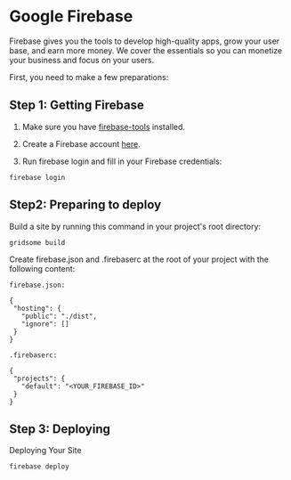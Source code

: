 # Google Firebase

Firebase gives you the tools to develop high-quality apps, grow your user base, and earn more money. We cover the essentials so you can monetize your business and focus on your users.

First, you need to make a few preparations:

## Step 1: Getting Firebase

1. Make sure you have [firebase-tools](https://www.npmjs.com/package/firebase-tools) installed.

1. Create a Firebase account [here](https://firebase.google.com/).

1. Run firebase login and fill in your Firebase credentials:
```shell script
firebase login
```

## Step2: Preparing to deploy 

Build a site by running this command in your project's root directory:

```shell
gridsome build
```

Create firebase.json and .firebaserc at the root of your project with the following content:

``firebase.json:``

```shell script
{
 "hosting": {
   "public": "./dist",
   "ignore": []
 }
}
```
``.firebaserc:``

```shell script
{
 "projects": {
   "default": "<YOUR_FIREBASE_ID>"
 }
}
```
## Step 3: Deploying
Deploying Your Site

```shell script
firebase deploy
```
